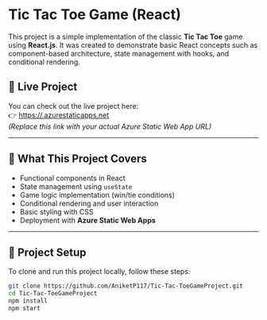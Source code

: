 # Tic Tac Toe Game (React)

This project is a simple implementation of the classic **Tic Tac Toe** game using **React.js**. It was created to demonstrate basic React concepts such as component-based architecture, state management with hooks, and conditional rendering.

## 🔗 Live Project

You can check out the live project here:  
👉 [https://<your-app-name>.azurestaticapps.net]([https://<your-app-name>.azurestaticapps.net](https://kind-bay-0f4200610.6.azurestaticapps.net))  
_(Replace this link with your actual Azure Static Web App URL)_

---

## 🧠 What This Project Covers

- Functional components in React
- State management using `useState`
- Game logic implementation (win/tie conditions)
- Conditional rendering and user interaction
- Basic styling with CSS
- Deployment with **Azure Static Web Apps**

---

## 📁 Project Setup

To clone and run this project locally, follow these steps:

```bash
git clone https://github.com/AniketP117/Tic-Tac-ToeGameProject.git
cd Tic-Tac-ToeGameProject
npm install
npm start
